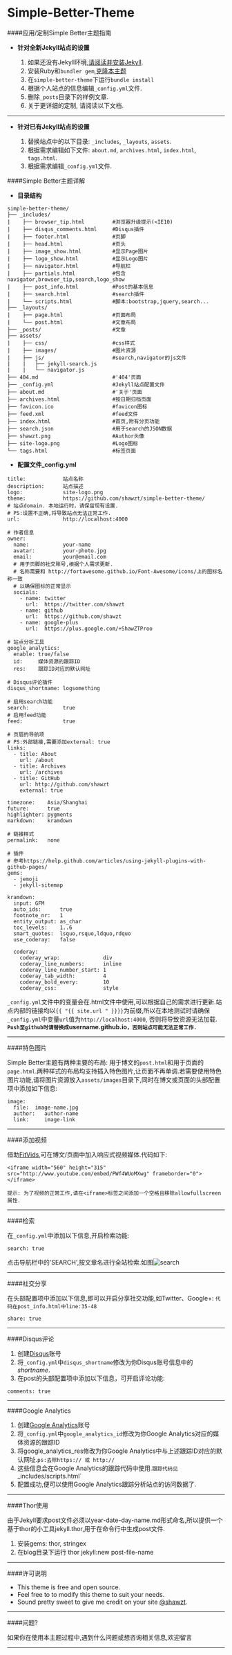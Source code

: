 Simple-Better-Theme
===

####应用/定制Simple Better主题指南

+ __针对全新Jekyll站点的设置__

  1. 如果还没有Jekyll环境,[请阅读并安装Jekyll](http://jekyllrb.com).
  2. 安装Ruby和`bundler gem`,[克隆本主题](https://github.com/shawzt/simple-better-theme)</a>
  3. 在`simple-better-theme`下运行`bundle install`
  4. 根据个人站点的信息编辑`_config.yml`文件.
  5. 删除`_posts`目录下的样例文章.
  6. 关于更详细的定制, 请阅读以下文档.

---

+ __针对已有Jekyll站点的设置__

  1. 替换站点中的以下目录: `_includes`, `_layouts`, `assets`.
  2. 根据需求编辑如下文件: `about.md`, `archives.html`, `index.html`, `tags.html`.
  3. 根据需求编辑`_config.yml`文件.

####Simple Better主题详解

+ __目录结构__

```
simple-better-theme/
├── _includes/
|    ├── browser_tip.html         #浏览器升级提示(<IE10)
|    ├── disqus_comments.html     #Disqus插件
|    ├── footer.html              #页脚
|    ├── head.html                #页头
|    ├── image_show.html          #显示Page图片
|    ├── logo_show.html           #显示Logo图片
|    ├── navigator.html           #导航栏
|    ├── partials.html            #包含navigator,browser_tip,search,logo_show
|    ├── post_info.html           #Post的基本信息
|    ├── search.html              #search插件
|    └── scripts.html             #脚本:bootstrap,jquery,search...
├── _layouts/
|    ├── page.html                #页面布局
|    └── post.html                #文章布局
├── _posts/                       #文章
├── assets/
|    ├── css/                     #css样式
|    ├── images/                  #图片资源
|    ├── js/                      #search,navigator的js文件
|    |   ├── jekyll-search.js
|    |   └── navigator.js
├── 404.md                        #'404'页面
├── _config.yml                   #Jekyll站点配置文件
├── about.md                      #'关于'页面
├── archives.html                 #按日期归档页面
├── favicon.ico                   #favicon图标
├── feed.xml                      #feed文件
├── index.html                    #首页,附有分页功能
├── search.json                   #用于search的JSON数据
├── shawzt.png                    #Author头像
├── site-logo.png                 #Logo图标
└── tags.html                     #标签页面
```

+ __配置文件_config.yml__
```
title:            站点名称
description:      站点描述
logo:             site-logo.png
theme:            https://github.com/shawzt/simple-better-theme/
# 站点domain. 本地运行时，请保留现有设置.
# PS:设置不正确,将导致站点无法正常工作.
url:              http://localhost:4000

# 作者信息
owner:
  name:           your-name
  avatar:         your-photo.jpg
  email:          your@email.com
  # 用于页脚的社交账号,根据个人需求更新.
  # 名称需要和 http://fortawesome.github.io/Font-Awesome/icons/上的图标名称一致
  # 以确保图标的正常显示
  socials:
    - name: twitter
      url:  https://twitter.com/shawzt
    - name: github
      url:  https://github.com/shawzt
    - name: google-plus
      url:  https://plus.google.com/+ShawZTProo

# 站点分析工具
google_analytics:
  enable: true/false
  id:     媒体资源的跟踪ID
  res:    跟踪ID对应的默认网址

# Disqus评论插件
disqus_shortname: logsomething

# 启用search功能
search:           true
# 启用feed功能
feed:             true

# 页眉的导航项
# PS:外部链接,需要添加external: true
links:
  - title: About
    url: /about
  - title: Archives
    url: /archives
  - title: GitHub
    url: http://github.com/shawzt
    external: true

timezone:    Asia/Shanghai
future:      true
highlighter: pygments
markdown:    kramdown

# 链接样式 
permalink:   none

# 插件
# 参考https://help.github.com/articles/using-jekyll-plugins-with-github-pages/
gems:
  - jemoji
  - jekyll-sitemap

kramdown:
  input: GFM
  auto_ids:      true
  footnote_nr:   1
  entity_output: as_char
  toc_levels:    1..6
  smart_quotes:  lsquo,rsquo,ldquo,rdquo
  use_coderay:   false

  coderay:
    coderay_wrap:              div
    coderay_line_numbers:      inline
    coderay_line_number_start: 1
    coderay_tab_width:         4
    coderay_bold_every:        10
    coderay_css:               style
```

`_config.yml`文件中的变量会在.html文件中使用,可以根据自己的需求进行更新.站点内部的链接均以`{{ "{{ site.url " }}}}`为前缀,所以在本地测试时请确保`_config.yml`中变量`url`值为`http://localhost:4000`, 否则将导致资源无法加载.
**`Push至github时请替换成`username.github.io`，否则站点可能无法正常工作.`**

---

####特色图片

Simple Better主题有两种主要的布局: 用于博文的`post.html`和用于页面的`page.html`.两种样式的布局均支持插入特色图片,让页面不再单调.若需要使用特色图片功能,请将图片资源放入`assets/images`目录下,同时在博文或页面的头部配置项中添加如下信息:
```
image:
  file:  image-name.jpg
  author:   author-name
  link:     image-link 
```

---

####添加视频

借助[FitVids](http://fitvidsjs.com/),可在博文/页面中加入响应式视频媒体.代码如下:
```
<iframe width="560" height="315" src="http://www.youtube.com/embed/PWf4WUoMXwg" frameborder="0"> </iframe>
```
`提示: 为了视频的正常工作,请在<iframe>标签之间添加一个空格且移除allowfullscreen属性.`

---

####检索

在`_config.yml`中添加以下信息,开启检索功能:
```
search: true
```

点击导航栏中的'SEARCH',按文章名进行全站检索.如图![search](./assets/images/search-demo.png)

---

####社交分享

在头部配置项中添加以下信息,即可以开启分享社交功能,如Twitter、Google+:
`代码在post_info.html中line:35-48`
```
share: true
```

---

####Disqus评论

  1. 创建[Disqus](http://disqus.com)账号   
  2. 将`_config.yml`中`disqus_shortname`修改为你Disqus账号信息中的*shortname*.   
  3. 在post的头部配置项中添加以下信息，可开启评论功能:
  ```
  comments: true
  ```

---

####Google Analytics

  1. 创建[Google Analytics](https://www.google.com/analytics/)账号   
  2. 将`_config.yml`中`google_analytics_id`修改为你Google Analytics对应的媒体资源的跟踪ID   
  3. 将google_analytics_res修改为你Google Analytics中与上述跟踪ID对应的默认网址.`ps:去除https:// 或 http://`    
  4. 这些信息会在Google Analytics的跟踪代码中使用.`跟踪代码见`_includes/scripts.html`   
  5. 配置成功,便可以使用Google Analytics跟踪分析站点的访问数据了.

---

####Thor使用

由于Jekyll要求post文件必须以year-date-day-name.md形式命名,所以提供一个基于thor的小工具jekyll.thor,用于在命令行中生成post文件.
  1. 安装gems: thor, stringex
  2. 在blog目录下运行 thor jekyll:new post-file-name

---

####许可说明

+ This theme is free and open source.
+ Feel free to to modify this theme to suit your needs.
+ Sound pretty sweet to give me credit on your site [@shawzt](https://github.com/shawzt/simple-better-theme/).

---

####问题?

如果你在使用本主题过程中,遇到什么问题或想咨询相关信息,欢迎留言

---
